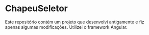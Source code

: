 # ChapeuSeletor

Este repositório contém um projeto que desenvolvi antigamente e fiz apenas algumas modificações. Utilizei o framework Angular.
